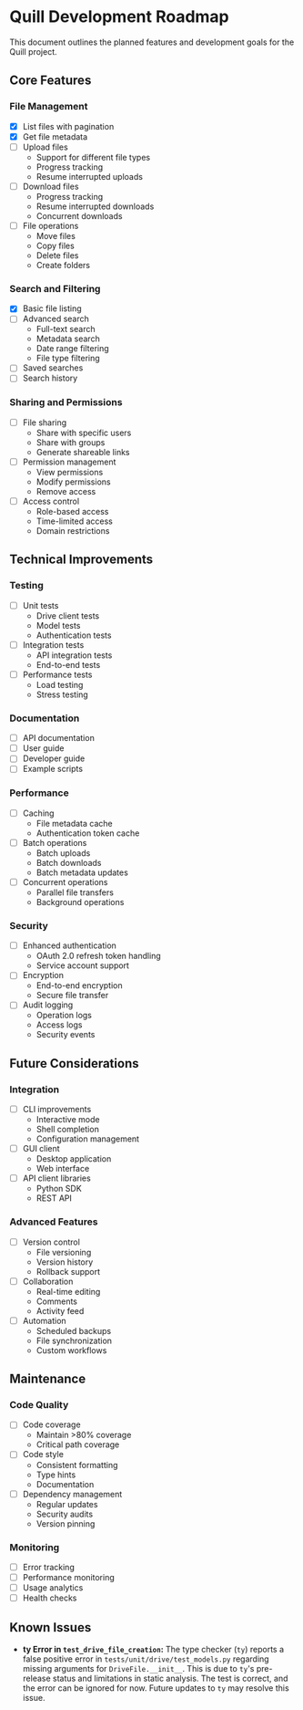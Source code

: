 # Quill Development Roadmap

This document outlines the planned features and development goals for the Quill project.

## Core Features

### File Management
- [x] List files with pagination
- [x] Get file metadata
- [ ] Upload files
  - Support for different file types
  - Progress tracking
  - Resume interrupted uploads
- [ ] Download files
  - Progress tracking
  - Resume interrupted downloads
  - Concurrent downloads
- [ ] File operations
  - Move files
  - Copy files
  - Delete files
  - Create folders

### Search and Filtering
- [x] Basic file listing
- [ ] Advanced search
  - Full-text search
  - Metadata search
  - Date range filtering
  - File type filtering
- [ ] Saved searches
- [ ] Search history

### Sharing and Permissions
- [ ] File sharing
  - Share with specific users
  - Share with groups
  - Generate shareable links
- [ ] Permission management
  - View permissions
  - Modify permissions
  - Remove access
- [ ] Access control
  - Role-based access
  - Time-limited access
  - Domain restrictions

## Technical Improvements

### Testing
- [ ] Unit tests
  - Drive client tests
  - Model tests
  - Authentication tests
- [ ] Integration tests
  - API integration tests
  - End-to-end tests
- [ ] Performance tests
  - Load testing
  - Stress testing

### Documentation
- [ ] API documentation
- [ ] User guide
- [ ] Developer guide
- [ ] Example scripts

### Performance
- [ ] Caching
  - File metadata cache
  - Authentication token cache
- [ ] Batch operations
  - Batch uploads
  - Batch downloads
  - Batch metadata updates
- [ ] Concurrent operations
  - Parallel file transfers
  - Background operations

### Security
- [ ] Enhanced authentication
  - OAuth 2.0 refresh token handling
  - Service account support
- [ ] Encryption
  - End-to-end encryption
  - Secure file transfer
- [ ] Audit logging
  - Operation logs
  - Access logs
  - Security events

## Future Considerations

### Integration
- [ ] CLI improvements
  - Interactive mode
  - Shell completion
  - Configuration management
- [ ] GUI client
  - Desktop application
  - Web interface
- [ ] API client libraries
  - Python SDK
  - REST API

### Advanced Features
- [ ] Version control
  - File versioning
  - Version history
  - Rollback support
- [ ] Collaboration
  - Real-time editing
  - Comments
  - Activity feed
- [ ] Automation
  - Scheduled backups
  - File synchronization
  - Custom workflows

## Maintenance

### Code Quality
- [ ] Code coverage
  - Maintain >80% coverage
  - Critical path coverage
- [ ] Code style
  - Consistent formatting
  - Type hints
  - Documentation
- [ ] Dependency management
  - Regular updates
  - Security audits
  - Version pinning

### Monitoring
- [ ] Error tracking
- [ ] Performance monitoring
- [ ] Usage analytics
- [ ] Health checks

## Known Issues

- **ty Error in `test_drive_file_creation`:** The type checker (`ty`) reports a false positive error in `tests/unit/drive/test_models.py` regarding missing arguments for `DriveFile.__init__`. This is due to `ty`'s pre-release status and limitations in static analysis. The test is correct, and the error can be ignored for now. Future updates to `ty` may resolve this issue. 